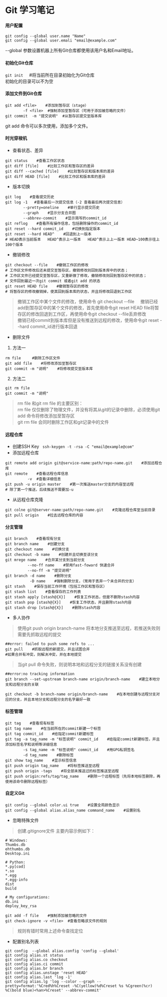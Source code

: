 Git 学习笔记
==
#### 用户配置
```
git config --global user.name "Name" 
git config --global user.emali "email@example.com"
```
--global 参数设置机器上所有Git仓库都使用该用户名和Email地址。
#### 初始化Git仓库
`git init`     #将当前所在目录初始化为Git仓库    
初始化的目录可以不为空
#### 添加文件到Git仓库
```
git add <file>    #添加到暂存区（stage）
        -f <file>  #强制添加至暂存区（可用于添加被忽略的文件）
git commit  -m "提交说明"  #从暂存区提交至版本库
```
git add 命令可以多次使用，添加多个文件。
#### 时光穿梭机
* 查看状态、差异
```
git status    #查看工作区状态
git diff [file]    #比较工作区和暂存区的差异
git diff --cached [file]    #比较暂存区和版本库的差异
git diff HEAD [file]    #比较工作区和版本库的差异
```
* 版本切换
```
git log    #查看提交历史
git log -1   #查看最后一次提交信息（-2 查看最后两次提交信息）
        --pretty=oneline    #单行显示提交历史
        --graph    #显示分支合并图
        --abbrev-commit    #显示简写的commit_id
git reflog    #查看所有操作信息，包括删除操作的commit_id
git reset --hard commit_id    #切换到指定版本
git reset --hard HEAD^    #回退到上一版本
# HEAD表示当前版本   HEAD^表示上一版本   HEAD^表示上上一版本 HEAD~100表示往上100个版本
```
* 撤销修改
```
git checkout --file    #撤销工作区的修改 
# 工作区文件修改后还未提交至暂存区，撤销修改则回到版本库中的状态；
# 工作区文件已经提交至暂存区，又重新做了修改，撤销修改则回到暂存区中的状态；
# 文件回到最近一次git commit 或者git add 的状态
git reset HEAD file    #撤销暂存区的修改
# 将暂存区的修改撤销掉，使其回到版本库的状态，并且将修改回退到工作区
```
  > 撤销工作区中某个文件的修改，使用命令 git checkout --file     
撤销已经add到暂存区中的某个文件的修改，首先使用命令git reset HEAD file将暂存区的修改回退到工作区，再使用命令git checkout --file丢弃修改    
撤销已经commit到版本库但是没有推送到远程的修改，使用命令git reset --hard commit_id进行版本回退
* 删除文件
1. 方法一
```
rm file     #删除工作区文件
git add file    #将修改添加至暂存区
git commit -m "说明"    #将修改提交至版本库
```
2. 方法二
```
git rm file 
git commit -m "说明"  
```
 > rm file 和git rm file 的主要区别：    
rm file 仅仅删除了物理文件，并没有将其从git的记录中删除，必须使用git add 命令将修改添加至暂存区    
git rm file 会同时删除工作区和git记录中的文件
#### 远程仓库
* 创建SSH Key
` ssh-keygen -t -rsa -C "email@example@com"`
* 添加远程仓库
```
git remote add origin git@service-name:path/repo-name.git    #添加远程仓库
git remote    #查看远程仓库信息
          -v  #查看详细信息
git push -u origin master    #第一次推送master分支的内容至远程
# 除了第一个推送，后续推送不需要加-u 
```
* 从远程仓库克隆
```
git colne git@server-name:path/repo-name.git    #克隆远程仓库至当前目录
git pull origin    #拉去远程仓库的内容
```
#### 分支管理
```
git branch    #查看现有分支
git branch name    #创建分支
git checkout name    #切换分支
git checkout -b name    #创建并且切换至该分支             
git mrege name    #合并某分支到当前分支
          --no-ff name    #禁用fast-foward 快速合并
          --no-ff -m "提交说明" 
git branch -d name    #删除分支
           -D name    #强制删除分支，（常用于丢弃一个未合并的分支）
git stash    #保存当前工作环境（包括工作区和暂存区）
git stash list    #查看保存的工作列表
git stash apply [stash@{X}]    #恢复工作状态，但是不删除stash内容
git stash pop [stash@{X}]    #恢复工作状态，并且删除stash内容
git stash drop [stash@{X}]    #删除stash内容
```
* 多人协作
 > 使用git push origin branch-name 将本地分支推送至远程，若推送失败则需要先抓取远程的提交
```
##error: failed to push some refs to ...
git pull    #抓取远程的新提交，并且试图合并
#如果合并有冲突，则解决冲突，并在本地提交
```
  > 当git pull 命令失败，则说明本地和远程分支的链接关系没有创建
```
##error:no tracking information
git branch --set-upstream branch-name origin/branch-name    #建立本地分支和远程分支的关联
```
`git checkout -b branch-name origin/branch-name    #在本地创建与远程分支对应的分支，并且本地分支和远程分支的名字最好一致` 
#### 标签管理
```
git tag    #查看现有标签
git tag name    #在当前所在的commit新建一个标签
git tag commit_id    #给指定commit新建标签
git tag -a tag_name -m "标签说明" commit_id    #给指定commit新建标签，并且添加标签名字和说明等详细信息
        -s tag_name -m "标签说明" commit_id    #用GPG私钥签名
        -d tag_name    #删除标签
git show tag_name    #显示标签信息
git push origin tag_name    #将标签推送至远程
git push origin -tags    #将全部未推送过的标签推送至远程
git push origin:refs/tag/tag_name    #删除一个远程标签（先将本地标签删除，再使用该命令删除远程标签）
```
#### 自定义Git
```
git config --global color.ui true    #设置全局颜色显示
git config --global alias.alias_name command_name    #设置别名
```
* 忽略特殊文件
 > 创建.gitignore文件
 > 主要内容示例如下：
 ```
 # Windows:
Thumbs.db
ehthumbs.db
Desktop.ini

# Python:
*.py[cod]
*.so
*.egg
*.egg-info
dist
build

# My configurations:
db.ini
deploy_key_rsa
 ```
`git add -f file    #强制添加被忽略的文件`    
`git check-ignore -v <file>  #查看忽略该文件的规则`
> 规则有错时常用上述命令查找定位
* 配置别名列表
```
git config  --global alias.config 'config --global'
git config alias.st status
git config alias.co checkout
git config alias.ci commit
git config alias.br branch
git config alias.unstage 'reset HEAD'
git config alias.last 'log -1'
git config alias.lg 'log --color --graph --pretty=format:'%Cred%h%Creset -%C(yellow)%d%Creset %s %Cgreen(%cr) %C(bold blue)<%an>%Creset' --abbrev-commit'
```
